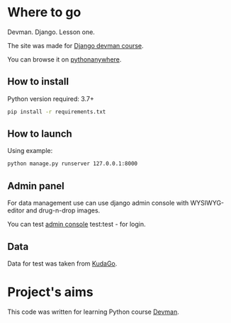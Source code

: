 # Where to go

Devman. Django. Lesson one.

The site was made for [Django devman course](https://dvmn.org/modules/).

You can browse it on [pythonanywhere](http://____.pythonanywhere.com/).

## How to install

Python version required: 3.7+

```bash
pip install -r requirements.txt
```

## How to launch

Using example:

```bash
python manage.py runserver 127.0.0.1:8000

```

## Admin panel

For data management use can use django admin console with WYSIWYG-editor and drug-n-drop images.

You can test [admin console](http://.pythonanywhere.com/admin/) test:test - for login.


## Data

Data for test was taken from [KudaGo](https://kudago.com).


# Project's aims

This code was written for learning Python course [Devman](https://dvmn.org).